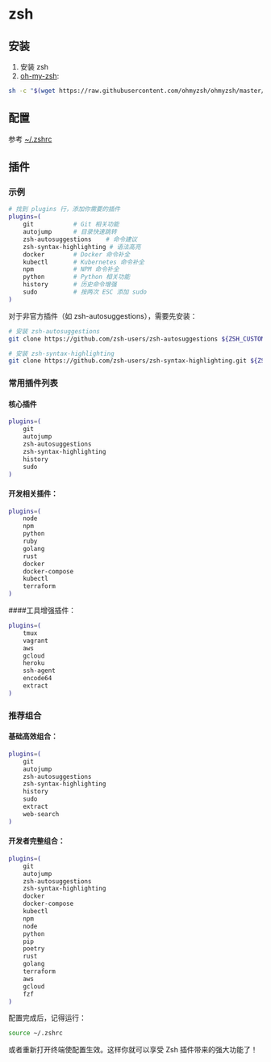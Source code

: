 # zsh
## 安装
1. 安装 zsh
2. [oh-my-zsh](https://ohmyz.sh):
   
  ```sh
  sh -c "$(wget https://raw.githubusercontent.com/ohmyzsh/ohmyzsh/master/tools/install.sh -O -)"
  ```
## 配置
参考 [~/.zshrc](https://github.com/keer2345/dotfiles_arch/blob/main/.zshrc)

## 插件
### 示例

```sh
# 找到 plugins 行，添加你需要的插件
plugins=(
    git           # Git 相关功能
    autojump      # 目录快速跳转
    zsh-autosuggestions    # 命令建议
    zsh-syntax-highlighting # 语法高亮
    docker        # Docker 命令补全
    kubectl       # Kubernetes 命令补全
    npm           # NPM 命令补全
    python        # Python 相关功能
    history       # 历史命令增强
    sudo          # 按两次 ESC 添加 sudo
)
```

对于非官方插件（如 zsh-autosuggestions），需要先安装：
```sh
# 安装 zsh-autosuggestions
git clone https://github.com/zsh-users/zsh-autosuggestions ${ZSH_CUSTOM:-~/.oh-my-zsh/custom}/plugins/zsh-autosuggestions

# 安装 zsh-syntax-highlighting
git clone https://github.com/zsh-users/zsh-syntax-highlighting.git ${ZSH_CUSTOM:-~/.oh-my-zsh/custom}/plugins/zsh-syntax-highlighting
```
### 常用插件列表
#### 核心插件
```sh
plugins=(
    git
    autojump
    zsh-autosuggestions
    zsh-syntax-highlighting
    history
    sudo
)
```

#### 开发相关插件：
```zsh
plugins=(
    node
    npm
    python
    ruby
    golang
    rust
    docker
    docker-compose
    kubectl
    terraform
)
```
####工具增强插件：
```zsh
plugins=(
    tmux
    vagrant
    aws
    gcloud
    heroku
    ssh-agent
    encode64
    extract
)
```
### 推荐组合
#### 基础高效组合：
```zsh
plugins=(
    git
    autojump
    zsh-autosuggestions
    zsh-syntax-highlighting
    history
    sudo
    extract
    web-search
)
```
#### 开发者完整组合：

```zsh
plugins=(
    git
    autojump
    zsh-autosuggestions
    zsh-syntax-highlighting
    docker
    docker-compose
    kubectl
    npm
    node
    python
    pip
    poetry
    rust
    golang
    terraform
    aws
    gcloud
    fzf
)
```
配置完成后，记得运行：

```sh
source ~/.zshrc
```

或者重新打开终端使配置生效。这样你就可以享受 Zsh 插件带来的强大功能了！
